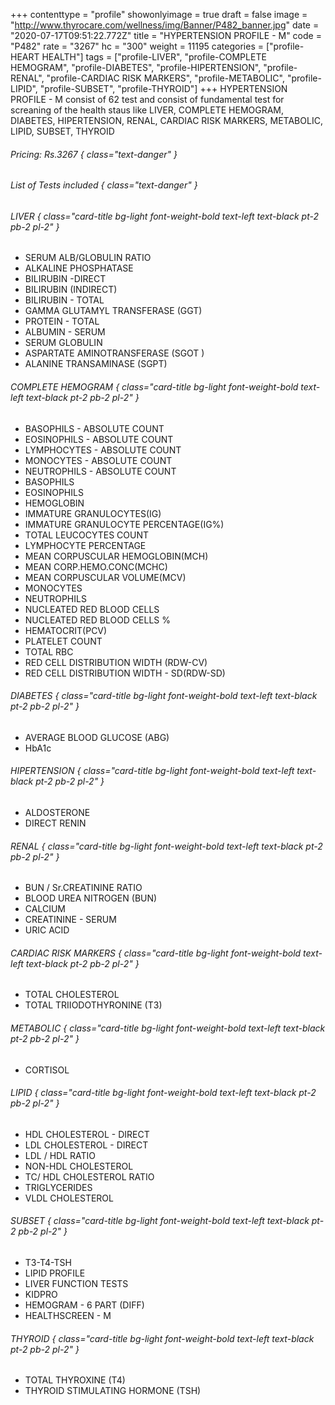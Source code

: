 +++
contenttype = "profile"
showonlyimage = true
draft = false
image = "http://www.thyrocare.com/wellness/img/Banner/P482_banner.jpg"
date = "2020-07-17T09:51:22.772Z"
title = "HYPERTENSION PROFILE - M"
code = "P482"
rate = "3267"
hc = "300"
weight = 11195
categories = ["profile-HEART HEALTH"]
tags = ["profile-LIVER", "profile-COMPLETE HEMOGRAM", "profile-DIABETES", "profile-HIPERTENSION", "profile-RENAL", "profile-CARDIAC RISK MARKERS", "profile-METABOLIC", "profile-LIPID", "profile-SUBSET", "profile-THYROID"]
+++
HYPERTENSION PROFILE - M consist of 62 test and consist of fundamental test for screaning of the health staus like LIVER, COMPLETE HEMOGRAM, DIABETES, HIPERTENSION, RENAL, CARDIAC RISK MARKERS, METABOLIC, LIPID, SUBSET, THYROID
<!--more-->
###### Pricing: Rs.3267 { class="text-danger" }

###### List of Tests included { class="text-danger" }

###### LIVER { class="card-title bg-light font-weight-bold text-left text-black pt-2 pb-2 pl-2" } 
* SERUM ALB/GLOBULIN RATIO
* ALKALINE PHOSPHATASE
* BILIRUBIN -DIRECT
* BILIRUBIN (INDIRECT)
* BILIRUBIN - TOTAL
* GAMMA GLUTAMYL TRANSFERASE (GGT)
* PROTEIN - TOTAL
* ALBUMIN - SERUM
* SERUM GLOBULIN
* ASPARTATE AMINOTRANSFERASE (SGOT )
* ALANINE TRANSAMINASE (SGPT)
###### COMPLETE HEMOGRAM { class="card-title bg-light font-weight-bold text-left text-black pt-2 pb-2 pl-2" } 
* BASOPHILS - ABSOLUTE COUNT
* EOSINOPHILS - ABSOLUTE COUNT
* LYMPHOCYTES - ABSOLUTE COUNT
* MONOCYTES - ABSOLUTE COUNT
* NEUTROPHILS - ABSOLUTE COUNT
* BASOPHILS
* EOSINOPHILS
* HEMOGLOBIN
* IMMATURE GRANULOCYTES(IG)
* IMMATURE GRANULOCYTE PERCENTAGE(IG%)
* TOTAL LEUCOCYTES COUNT
* LYMPHOCYTE PERCENTAGE
* MEAN CORPUSCULAR HEMOGLOBIN(MCH)
* MEAN CORP.HEMO.CONC(MCHC)
* MEAN CORPUSCULAR VOLUME(MCV)
* MONOCYTES
* NEUTROPHILS
* NUCLEATED RED BLOOD CELLS
* NUCLEATED RED BLOOD CELLS %
* HEMATOCRIT(PCV)
* PLATELET COUNT
* TOTAL RBC
* RED CELL DISTRIBUTION WIDTH (RDW-CV)
* RED CELL DISTRIBUTION WIDTH - SD(RDW-SD)
###### DIABETES { class="card-title bg-light font-weight-bold text-left text-black pt-2 pb-2 pl-2" } 
* AVERAGE BLOOD GLUCOSE (ABG)
* HbA1c
###### HIPERTENSION { class="card-title bg-light font-weight-bold text-left text-black pt-2 pb-2 pl-2" } 
* ALDOSTERONE
* DIRECT RENIN
###### RENAL { class="card-title bg-light font-weight-bold text-left text-black pt-2 pb-2 pl-2" } 
* BUN / Sr.CREATININE RATIO
* BLOOD UREA NITROGEN (BUN)
* CALCIUM
* CREATININE - SERUM
* URIC ACID
###### CARDIAC RISK MARKERS { class="card-title bg-light font-weight-bold text-left text-black pt-2 pb-2 pl-2" } 
* TOTAL CHOLESTEROL
* TOTAL TRIIODOTHYRONINE (T3)
###### METABOLIC { class="card-title bg-light font-weight-bold text-left text-black pt-2 pb-2 pl-2" } 
* CORTISOL
###### LIPID { class="card-title bg-light font-weight-bold text-left text-black pt-2 pb-2 pl-2" } 
* HDL CHOLESTEROL - DIRECT
* LDL CHOLESTEROL - DIRECT
* LDL / HDL RATIO
* NON-HDL CHOLESTEROL
* TC/ HDL CHOLESTEROL RATIO
* TRIGLYCERIDES
* VLDL CHOLESTEROL
###### SUBSET { class="card-title bg-light font-weight-bold text-left text-black pt-2 pb-2 pl-2" } 
* T3-T4-TSH
* LIPID PROFILE
* LIVER FUNCTION TESTS
* KIDPRO
* HEMOGRAM - 6 PART (DIFF)
* HEALTHSCREEN - M
###### THYROID { class="card-title bg-light font-weight-bold text-left text-black pt-2 pb-2 pl-2" } 
* TOTAL THYROXINE (T4)
* THYROID STIMULATING HORMONE (TSH)
